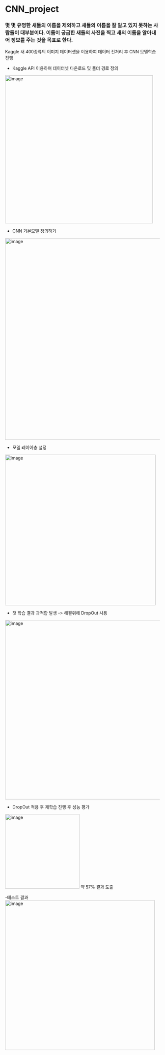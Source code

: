 # CNN_project
### 몇 몇 유명한 새들의 이름을 제외하고 새들의 이름을 잘 알고 있지 못하는 사람들이 대부분이다. 이름이 궁금한 새들의 사진을 찍고 새의 이름을 알아내어 정보를 주는 것을 목표로 한다.


Kaggle 새 400종류의 이미지 데이터셋을 이용하여 데이터 전처리 후 CNN 모델학습 진행

- Kaggle API 이용하여 데이터셋 다운로드 및 폴더 경로 정의
<img width="481" alt="image" src="https://user-images.githubusercontent.com/73158757/203314958-731abecd-db37-47ee-b431-bc6f499952a6.png">

- CNN 기본모델 정의하기
<img width="656" alt="image" src="https://user-images.githubusercontent.com/73158757/203315208-3cd6d1a7-2535-4fef-b31e-4ffa08c3a868.png">

- 모델 레이어층 설정
<img width="490" alt="image" src="https://user-images.githubusercontent.com/73158757/203315362-db773115-3031-4217-9ddc-d1b685152cfe.png">

- 첫 학습 결과 과적합 발생 -> 해결위해 DropOut 사용
<img width="583" alt="image" src="https://user-images.githubusercontent.com/73158757/203315771-edd0c98a-2d37-47ef-baee-a9070ebf7c29.png">

- DropOut 적용 후 재학습 진행 후 성능 평가 
<img width="242" alt="image" src="https://user-images.githubusercontent.com/73158757/203315958-db799a7f-b8e2-4fc0-b40d-ac56dd18c3ce.png">
 약 57% 결과 도출
 
 -테스트 결과
 <img width="487" alt="image" src="https://user-images.githubusercontent.com/73158757/203316113-f0f7f554-c740-4a63-ae74-af40da8e52e7.png">



